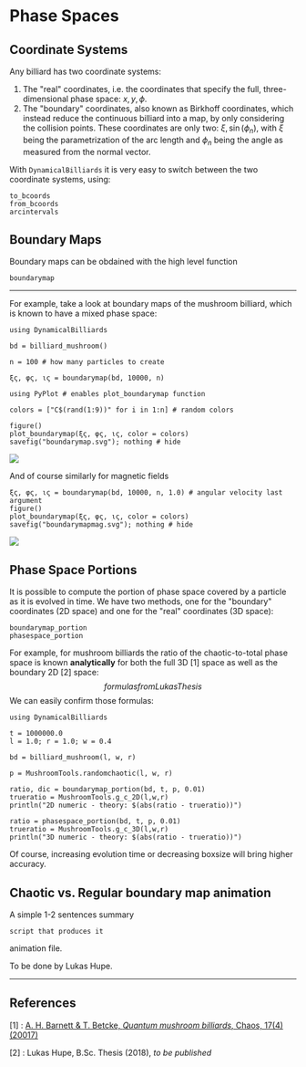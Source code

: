 # Phase Spaces

## Coordinate Systems
Any billiard has two coordinate systems:
1. The "real" coordinates, i.e. the coordinates that specify the full, three-dimensional phase space: $x, y, \phi$.
2. The "boundary" coordinates, also known as Birkhoff coordinates, which instead reduce the continuous billiard into a map, by only considering the collision points. These coordinates are only two: $\xi, \sin(\phi_n)$, with $\xi$ being the parametrization of the arc length and $\phi_n$ being the angle as measured from the normal vector.

With `DynamicalBilliards` it is very easy to switch between the two coordinate
systems, using:
```@docs
to_bcoords
from_bcoords
arcintervals
```

## Boundary Maps
Boundary maps can be obdained with the high level function
```@docs
boundarymap
```
---
For example, take a look at boundary maps of the mushroom billiard, which is known to have a mixed phase space:
```@example coords
using DynamicalBilliards

bd = billiard_mushroom()

n = 100 # how many particles to create

ξς, φς, ις = boundarymap(bd, 10000, n)

using PyPlot # enables plot_boundarymap function

colors = ["C$(rand(1:9))" for i in 1:n] # random colors

figure()
plot_boundarymap(ξς, φς, ις, color = colors)
savefig("boundarymap.svg"); nothing # hide
```
![](boundarymap.svg)

<!-- ![Boundary map](https://i.imgur.com/RO9UZa9.png) -->

And of course similarly for magnetic fields
```@example coords
ξς, φς, ις = boundarymap(bd, 10000, n, 1.0) # angular velocity last argument
figure()
plot_boundarymap(ξς, φς, ις, color = colors)
savefig("boundarymapmag.svg"); nothing # hide
```
![](boundarymapmag.svg)

<!-- ![Boundary map with magnetic field](https://i.imgur.com/YoW1FVD.png) -->

## Phase Space Portions
It is possible to compute the portion of phase space covered by a particle as it
is evolved in time. We have two methods, one for the "boundary" coordinates (2D space)
and one for the "real" coordinates (3D space):
```@docs
boundarymap_portion
phasespace_portion
```
For example, for mushroom billiards the ratio of the chaotic-to-total phase space is known **analytically** for both the full 3D [1] space as well as the boundary 2D [2] space:
$$
formulas from Lukas Thesis
$$
We can easily confirm those formulas:
```@example phasespace
using DynamicalBilliards

t = 1000000.0
l = 1.0; r = 1.0; w = 0.4

bd = billiard_mushroom(l, w, r)

p = MushroomTools.randomchaotic(l, w, r)

ratio, dic = boundarymap_portion(bd, t, p, 0.01)
trueratio = MushroomTools.g_c_2D(l,w,r)
println("2D numeric - theory: $(abs(ratio - trueratio))")

ratio = phasespace_portion(bd, t, p, 0.01)
trueratio = MushroomTools.g_c_3D(l,w,r)
println("3D numeric - theory: $(abs(ratio - trueratio))")
```
Of course, increasing evolution time or decreasing boxsize will bring higher accuracy.

## Chaotic vs. Regular boundary map animation
A simple 1-2 sentences summary
```
script that produces it
```

animation file.

To be done by Lukas Hupe.

---

## References

[1] : [A. H. Barnett & T. Betcke, *Quantum mushroom billiards*, Chaos, 17(4) (20017)](https://doi.org/10.1063/1.2816946)

[2] : Lukas Hupe, B.Sc. Thesis (2018), *to be published*
